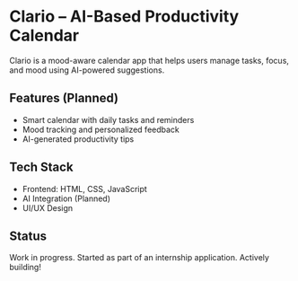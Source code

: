 # Clario – AI-Based Productivity Calendar
Clario is a mood-aware calendar app that helps users manage tasks, focus, and mood using AI-powered suggestions.

## Features (Planned)
- Smart calendar with daily tasks and reminders
- Mood tracking and personalized feedback
- AI-generated productivity tips

## Tech Stack
- Frontend: HTML, CSS, JavaScript
- AI Integration (Planned)
- UI/UX Design

## Status
Work in progress. Started as part of an internship application. Actively building!
